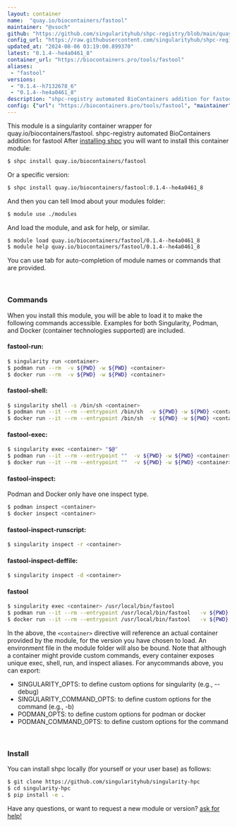 ```yaml
---
layout: container
name:  "quay.io/biocontainers/fastool"
maintainer: "@vsoch"
github: "https://github.com/singularityhub/shpc-registry/blob/main/quay.io/biocontainers/fastool/container.yaml"
config_url: "https://raw.githubusercontent.com/singularityhub/shpc-registry/main/quay.io/biocontainers/fastool/container.yaml"
updated_at: "2024-08-06 03:19:00.899370"
latest: "0.1.4--he4a0461_8"
container_url: "https://biocontainers.pro/tools/fastool"
aliases:
 - "fastool"
versions:
 - "0.1.4--h7132678_6"
 - "0.1.4--he4a0461_8"
description: "shpc-registry automated BioContainers addition for fastool"
config: {"url": "https://biocontainers.pro/tools/fastool", "maintainer": "@vsoch", "description": "shpc-registry automated BioContainers addition for fastool", "latest": {"0.1.4--he4a0461_8": "sha256:ad5eac36261325bac10c0a8c60651f1cee42024e2808fbc5b97076ef382d91f6"}, "tags": {"0.1.4--h7132678_6": "sha256:1ae1a12b41850b8be6edfe37c7445f1c525023d1bcbd189b495d490b3f9bfc27", "0.1.4--he4a0461_8": "sha256:ad5eac36261325bac10c0a8c60651f1cee42024e2808fbc5b97076ef382d91f6"}, "docker": "quay.io/biocontainers/fastool", "aliases": {"fastool": "/usr/local/bin/fastool"}}
---
```


This module is a singularity container wrapper for quay.io/biocontainers/fastool.
shpc-registry automated BioContainers addition for fastool
After [installing shpc](#install) you will want to install this container module:


```bash
$ shpc install quay.io/biocontainers/fastool
```

Or a specific version:

```bash
$ shpc install quay.io/biocontainers/fastool:0.1.4--he4a0461_8
```

And then you can tell lmod about your modules folder:

```bash
$ module use ./modules
```

And load the module, and ask for help, or similar.

```bash
$ module load quay.io/biocontainers/fastool/0.1.4--he4a0461_8
$ module help quay.io/biocontainers/fastool/0.1.4--he4a0461_8
```

You can use tab for auto-completion of module names or commands that are provided.

<br>

### Commands

When you install this module, you will be able to load it to make the following commands accessible.
Examples for both Singularity, Podman, and Docker (container technologies supported) are included.

#### fastool-run:

```bash
$ singularity run <container>
$ podman run --rm  -v ${PWD} -w ${PWD} <container>
$ docker run --rm  -v ${PWD} -w ${PWD} <container>
```

#### fastool-shell:

```bash
$ singularity shell -s /bin/sh <container>
$ podman run --it --rm --entrypoint /bin/sh  -v ${PWD} -w ${PWD} <container>
$ docker run --it --rm --entrypoint /bin/sh  -v ${PWD} -w ${PWD} <container>
```

#### fastool-exec:

```bash
$ singularity exec <container> "$@"
$ podman run --it --rm --entrypoint ""  -v ${PWD} -w ${PWD} <container> "$@"
$ docker run --it --rm --entrypoint ""  -v ${PWD} -w ${PWD} <container> "$@"
```

#### fastool-inspect:

Podman and Docker only have one inspect type.

```bash
$ podman inspect <container>
$ docker inspect <container>
```

#### fastool-inspect-runscript:

```bash
$ singularity inspect -r <container>
```

#### fastool-inspect-deffile:

```bash
$ singularity inspect -d <container>
```


#### fastool

```bash
$ singularity exec <container> /usr/local/bin/fastool
$ podman run --it --rm --entrypoint /usr/local/bin/fastool   -v ${PWD} -w ${PWD} <container> -c " $@"
$ docker run --it --rm --entrypoint /usr/local/bin/fastool   -v ${PWD} -w ${PWD} <container> -c " $@"
```



In the above, the `<container>` directive will reference an actual container provided
by the module, for the version you have chosen to load. An environment file in the
module folder will also be bound. Note that although a container
might provide custom commands, every container exposes unique exec, shell, run, and
inspect aliases. For anycommands above, you can export:

 - SINGULARITY_OPTS: to define custom options for singularity (e.g., --debug)
 - SINGULARITY_COMMAND_OPTS: to define custom options for the command (e.g., -b)
 - PODMAN_OPTS: to define custom options for podman or docker
 - PODMAN_COMMAND_OPTS: to define custom options for the command

<br>

### Install

You can install shpc locally (for yourself or your user base) as follows:

```bash
$ git clone https://github.com/singularityhub/singularity-hpc
$ cd singularity-hpc
$ pip install -e .
```

Have any questions, or want to request a new module or version? [ask for help!](https://github.com/singularityhub/singularity-hpc/issues)